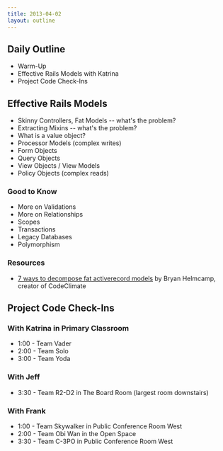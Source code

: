 ```yaml
---
title: 2013-04-02
layout: outline
---
```


## Daily Outline

* Warm-Up
* Effective Rails Models with Katrina
* Project Code Check-Ins

## Effective Rails Models

* Skinny Controllers, Fat Models -- what's the problem?
* Extracting Mixins -- what's the problem?
* What is a value object?
* Processor Models (complex writes)
* Form Objects
* Query Objects
* View Objects / View Models
* Policy Objects (complex reads)

### Good to Know

* More on Validations
* More on Relationships
* Scopes
* Transactions
* Legacy Databases
* Polymorphism

### Resources

* [7 ways to decompose fat activerecord models](http://blog.codeclimate.com/blog/2012/10/17/7-ways-to-decompose-fat-activerecord-models/) by Bryan Helmcamp, creator of CodeClimate

## Project Code Check-Ins

### With Katrina in Primary Classroom

* 1:00 - Team Vader
* 2:00 - Team Solo
* 3:00 - Team Yoda

### With Jeff

* 3:30 - Team R2-D2 in The Board Room (largest room downstairs)

### With Frank

* 1:00 - Team Skywalker in Public Conference Room West
* 2:00 - Team Obi Wan in the Open Space
* 3:30 - Team C-3PO in Public Conference Room West
